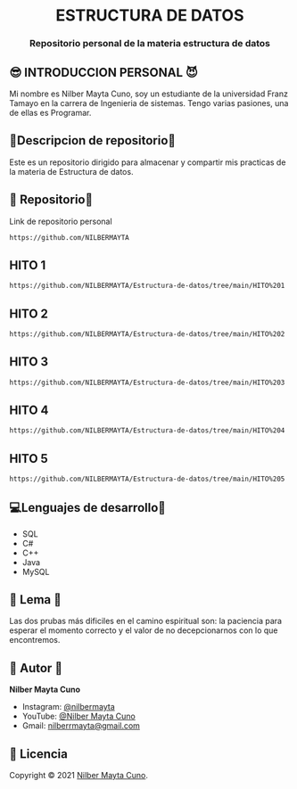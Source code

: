 <h1 align="center">ESTRUCTURA DE DATOS</h1>
<h3 align="center">Repositorio personal de la materia estructura de datos</h3>

## 😎 INTRODUCCION PERSONAL 😈

Mi nombre es Nilber Mayta Cuno, soy un estudiante de la universidad Franz Tamayo en la carrera de Ingenieria de sistemas. Tengo varias pasiones, una de ellas es Programar.

## 🙌Descripcion de repositorio🫥

Este es un repositorio dirigido para almacenar y compartir mis practicas de la materia de Estructura de datos.

## 🚀 Repositorio👾

Link de repositorio personal

```sh
https://github.com/NILBERMAYTA
```

## HITO 1
```sh
https://github.com/NILBERMAYTA/Estructura-de-datos/tree/main/HITO%201
```
## HITO 2
```sh
https://github.com/NILBERMAYTA/Estructura-de-datos/tree/main/HITO%202
```
## HITO 3
```sh
https://github.com/NILBERMAYTA/Estructura-de-datos/tree/main/HITO%203
```
## HITO 4
```sh
https://github.com/NILBERMAYTA/Estructura-de-datos/tree/main/HITO%204
```
## HITO 5
```sh
https://github.com/NILBERMAYTA/Estructura-de-datos/tree/main/HITO%205
```

## 💻Lenguajes de desarrollo👻

- SQL
- C#
- C++
- Java
- MySQL


## 📖  Lema 🍵

Las dos prubas más dificiles en el camino espiritual son: la paciencia para esperar el momento correcto y el valor de no decepcionarnos con lo que encontremos.



## 👤 Autor 🙋

**Nilber Mayta Cuno**

- Instagram: [@nilbermayta](https://www.instagram.com/nilbermayta/)
- YouTube: [@Nilber Mayta Cuno](https://www.youtube.com/channel/UCS__hgLxtR44wIo7vrlPO-A/videos)
- Gmail: [nilberrmayta@gmail.com
](https://mail.google.com/mail/u/0/#inbox)


## 📝 Licencia 

Copyright © 2021 [Nilber Mayta Cuno](https://github.com/NILBERMAYTA).
